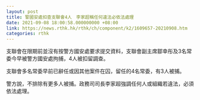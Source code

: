 ```yaml
---
layout: post
title: 警國安處扣查支聯會4人　李家超稱任何違法必依法處理
date: 2021-09-08 18:00:58.000000000 +08:00
link: https://news.rthk.hk/rthk/ch/component/k2/1609657-20210908.htm
categories: rthk
---
```


支聯會在限期前並沒有按警方國安處要求提交資料，支聯會副主席鄒幸彤及3名常委今早被警方國安處拘捕，4人被扣留調查。

支聯會多名常委早前已辭任或因其他案件在囚，留任的4名常委，有3人被捕。

警方說，不排除有更多人被捕。政務司司長李家超強調任何人或組織若違法，必須依法處理。
